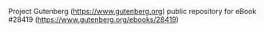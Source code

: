 Project Gutenberg (https://www.gutenberg.org) public repository for eBook #28419 (https://www.gutenberg.org/ebooks/28419)
